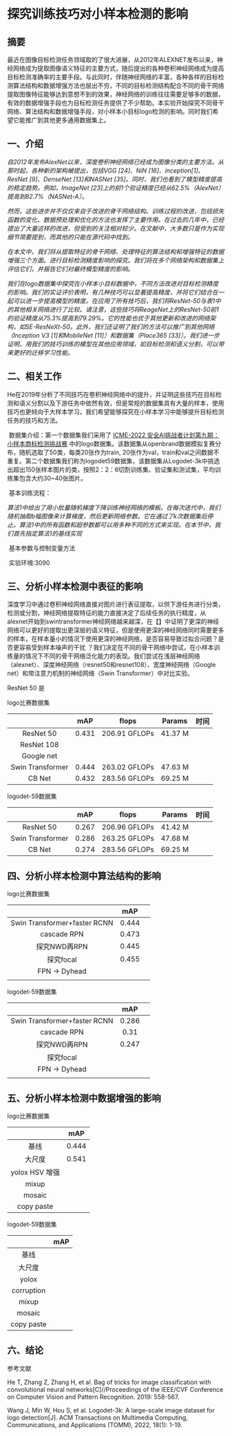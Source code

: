 # 探究训练技巧对小样本检测的影响

## 摘要

​	最近在图像目标检测任务领域取的了很大进展，从2012年ALEXNET发布以来，神经网络成为提取图像语义特征的主要方式，随后提出的各种卷积神经网络成为提高目标检测准确率的主要手段。与此同时，伴随神经网络的丰富，各种各样的目标检测算法结构和数据增强方法也层出不穷，不同的目标检测结构配合不同的骨干网络提取图像特征能够达到意想不到的效果，神经网络的训练往往需要足够多的数据，有效的数据增强手段也为目标检测任务提供了不少帮助。本实验开始探究不同骨干网络、算法结构和数据增强手段，对小样本小目标logo检测的影响。同时我们希望它能推广到其他更多通用数据集上。

## 一、介绍

​	*自2012年发布AlexNet以来，深度卷积神经网络已经成为图像分类的主要方法。从那时起，各种新的架构被提出，包括VGG [24]、NiN [16]、inception[1]、ResNet [9]、DenseNet [13]和NASNet [35]。同时，我们也看到了模型精度提高的稳定趋势。例如，ImageNet [23]上的前1个验证精度已经从62.5%（AlexNet）提高到82.7%（NASNet-A）。*

​	*然而，这些进步并不仅仅来自于改进的骨干网络结构。训练过程的改进，包括损失函数的变化、数据预处理和优化的方法也发挥了主要作用。在过去的几年中，已经提出了大量这样的改进，但受到的关注相对较少。在文献中，大多数只是作为实现细节简要提到，而其他的只能在源代码中找到。*

​	*在本文中，我们将从提取特征的骨干网络、处理特征的算法结构和增强特征的数据增强三个方面。进行目标检测精度影响的探究。我们将在多个网络架构和数据集上评估它们，并报告它们对最终模型精度的影响。*

​	*我们在logo数据集中探究在小样本小目标数据中，不同方法改进对目标检测精度的影响。我们的实证评价表明，有几种技巧可以显著提高精度，并将它们结合在一起可以进一步提高模型的精度。在应用了所有技巧后，我们将ResNet-50与表1中的其他相关网络进行了比较。请注意，这些技巧将ReageNet上的ResNet-50前1的验证精度从75.3%提高到79.29%。它的性能也优于其他更新和改进的网络架构，如SE-ResNeXt-50。此外，我们还证明了我们的方法可以推广到其他网络（Inception V3 [1]和MobileNet [11]）和数据集（Place365 [33]）。我们进一步证明，用我们的技巧训练的模型在其他应用领域，如目标检测和语义分割，可以带来更好的迁移学习性能。*

## 二、相关工作

​	He在2019年分析了不同技巧在卷积神经网络中的提升，并证明这些技巧在目标检测和语义分割以及下游任务中依然有效，但是常规的数据集具有大量的样本，使用技巧也更倾向于大样本学习，我们希望能够探究在小样本学习中能够提升目标检测任务的技巧和方法。

​	数据集介绍：第一个数据集我们采用了 [ICME-2022 安全AI挑战者计划第九期：小样本商标检测挑战赛](https://tianchi.aliyun.com/competition/entrance/531948/introduction) 中的logo数据集。该数据集从openbrand数据模拟复赛分布，随机选取了50类，每类20张作为train, 20张作为val，train和val之间数据不重复。第二个数据集我们称为logodet59数据集，该数据集从Logodet-3k中挑选出超出150张样本图片的类，按照2：2：6切割训练集、验证集和测试集，平均训练集包含大约30~40张图片。

​	基本训练流程：

​	*算法1中给出了用小批量随机梯度下降训练神经网络的模板。在每次迭代中，我们随机抽取b幅图像来计算梯度，然后更新网络参数。它在通过了k次数据集后停止。算法1中的所有函数和超参数都可以用多种不同的方式来实现。在本节中，我们首先指定算法1的基线实现*

​	基本参数与控制变量方法



​	实验环境:3090

## 三、分析小样本检测中表征的影响

​	深度学习中通过卷积神经网络直接对图片进行表征提取，以供下游任务进行分类，检测或分割，神经网络提取特征的能力直接决定了后续任务的执行精度，从alexnet开始到swintransformer神经网络越来越深，在【】中证明了更深的神经网络可以更好的提取出更深层的语义特征，但是使用更深的神经网络同时需要更多的样本，在样本量小的情况下使用更深的神经网络，是否容易导致过拟合问题？是否更容易受到样本噪声的干扰 ？我们决定在不同的骨干网络中尝试，在小样本训练量的情况下不同的骨干网络泛化能力的表现。我们尝试在浅层神经网络（alexnet）、深度神经网络（resnet50和resnet108）、宽度神经网络（Google net）和带注意力机制的神经网络（Swin Transformer）中对比实验。

ResNet 50 是

logo比赛数据集

|                  |  mAP  |     flops     | Params  | 时间 |
| :--------------: | :---: | :-----------: | ------- | :--: |
|    ResNet 50     | 0.431 | 206.91 GFLOPs | 41.37 M |      |
|    ResNet 108    |       |               |         |      |
|    Google net    |       |               |         |      |
| Swin Transformer | 0.444 | 263.02 GFLOPs | 47.63 M |      |
|      CB Net      | 0.432 | 283.56 GFLOPs | 69.25 M |      |

logodet-59数据集

|                  |  mAP  |     flops     | Params  | 时间 |
| :--------------: | :---: | :-----------: | ------- | :--: |
|    ResNet 50     | 0.267 | 206.96 GFLOPs | 41.42 M |      |
| Swin Transformer | 0.286 | 263.25 GFLOPs | 47.68 M |      |
|      CB Net      | 0.274 | 283.56 GFLOPs | 69.25 M |      |

## 四、分析小样本检测中算法结构的影响

logo比赛数据集

|                              |  mAP  |      |
| :--------------------------: | :---: | ---- |
| Swin Transformer+faster RCNN | 0.444 |      |
|         cascade RPN          | 0.473 |      |
|         探究NWD再RPN         | 0.445 |      |
|          探究focal           | 0.455 |      |
|        FPN -> Dyhead         |       |      |
|                              |       |      |

logodet-59数据集

|                              |  mAP  |      |
| :--------------------------: | :---: | ---- |
| Swin Transformer+faster RCNN | 0.286 |      |
|         cascade RPN          | 0.31  |      |
|         探究NWD再RPN         | 0.247 |      |
|          探究focal           |       |      |
|        FPN -> Dyhead         |       |      |
|                              |       |      |

## 五、分析小样本检测中数据增强的影响

logo比赛数据集

|                |  mAP  |
| :------------: | :---: |
|      基线      | 0.444 |
|     大尺度     | 0.541 |
| yolox HSV 增强 |       |
|     mixup      |       |
|     mosaic     |       |
|   copy paste   |       |

logodet-59数据集

|            | mAP  |
| :--------: | :--: |
|    基线    |      |
|   大尺度   |      |
|   yolox    |      |
| corruption |      |
|   mixup    |      |
|   mosaic   |      |
| copy paste |      |

## 六、结论

参考文献

He T, Zhang Z, Zhang H, et al. Bag of tricks for image classification with convolutional neural networks[C]//Proceedings of the IEEE/CVF Conference on Computer Vision and Pattern Recognition. 2019: 558-567.

Wang J, Min W, Hou S, et al. Logodet-3k: A large-scale image dataset for logo detection[J]. ACM Transactions on Multimedia Computing, Communications, and Applications (TOMM), 2022, 18(1): 1-19.